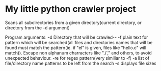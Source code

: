 # My little python crawler project
Scans all subdirectories from a given directory(current directory, or directory from the -d argument)

Program arguments:
-d Directory that will be crawled--
-f plain text for pattern which will be searched(all files and directories names that will be found must match the pattern(ie. if "el" is given, files like "hello.c" will match)). Escape non alphanum charracters like "./'," and others, to avoid unexpected behaviour.
-re for regex pattern(very similiar to -f)
-a list of file/directory name patterns to be left from the search
-s displays file sizes
